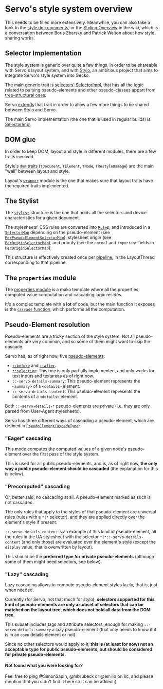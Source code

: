 # Servo's style system overview

This needs to be filled more extensively. Meanwhile, you can also take a look to
the [style doc comments][style-doc], or the [Styling
Overview][wiki-styling-overview] in the wiki, which is a conversation between
Boris Zbarsky and Patrick Walton about how style sharing works.

<a name="selector-impl"></a>
## Selector Implementation

The style system is generic over quite a few things, in order to be shareable
with Servo's layout system, and with [Stylo][stylo], an ambitious project that
aims to integrate Servo's style system into Gecko.

The main generic trait is [selectors' SelectorImpl][selector-impl], that has all
the logic related to parsing pseudo-elements and other pseudo-classes appart
from [tree-structural ones][tree-structural-pseudo-classes].

Servo [extends][selector-impl-ext] that trait in order to allow a few more
things to be shared between Stylo and Servo.

The main Servo implementation (the one that is used in regular builds) is
[SelectorImpl][servo-selector-impl].

<a name="dom-glue"></a>
## DOM glue

In order to keep DOM, layout and style in different modules, there are a few
traits involved.

Style's [`dom` traits][style-dom-traits] (`TDocument`, `TElement`, `TNode`,
`TRestyleDamage`) are the main "wall" between layout and style.

Layout's [`wrapper`][layout-wrapper] module is the one that makes sure that
layout traits have the required traits implemented.

<a name="stylist"></a>
## The Stylist

The [`stylist`][stylist] structure is the one that holds all the selectors and
device characteristics for a given document.

The stylesheets' CSS rules are converted into [`Rule`][selectors-rule]s, and
introduced in a [`SelectorMap`][selectors-selectormap] depending on the
pseudo-element (see [`PerPseudoElementSelectorMap`][per-pseudo-selectormap]),
stylesheet origin (see [`PerOriginSelectorMap`][per-origin-selectormap]), and
priority (see the `normal` and `important` fields in
[`PerOriginSelectorMap`][per-origin-selectormap]).

This structure is effectively created once per [pipeline][docs-pipeline], in the
LayoutThread corresponding to that pipeline.

<a name="properties"></a>
## The `properties` module

The [properties module][properties-module] is a mako template where all the
properties, computed value computation and cascading logic resides.

It's a complex template with a **lot** of code, but the main function it exposes
is the [`cascade` function][properties-cascade-fn], which performs all the
computation.

<a name="pseudo-elements"></a>
## Pseudo-Element resolution

Pseudo-elements are a tricky section of the style system. Not all
pseudo-elements are very common, and so some of them might want to skip the
cascade.

Servo has, as of right now, five [pseudo-elements][servo-pseudo-elements]:

 * [`::before`][mdn-pseudo-before] and [`::after`][mdn-pseudo-after].
 * [`::selection`][mdn-pseudo-selection]: This one is only partially
     implemented, and only works for text inputs and textareas as of right now.
 * `::-servo-details-summary`: This pseudo-element represents the `<summary>` of
     a `<details>` element.
 * `::-servo-details-content`: This pseudo-element represents the contents of
     a `<details>` element.

Both `::-servo-details-*` pseudo-elements are private (i.e. they are only parsed
from User-Agent stylesheets).

Servo has three different ways of cascading a pseudo-element, which are defined
in [`PseudoElementCascadeType`][pseudo-cascade-type]:

<a name="pe-cascading-eager"></a>
### "Eager" cascading

This mode computes the computed values of a given node's pseudo-element over the
first pass of the style system.

This is used for all public pseudo-elements, and is, as of right now, **the only
way a public pseudo-element should be cascaded** (the explanation for this is
below).

<a name="pe-cascading-precomputed"></a>
### "Precomputed" cascading

Or, better said, no cascading at all. A pseudo-element marked as such is not
cascaded.

The only rules that apply to the styles of that pseudo-element are universal
rules (rules with a `*|*` selector), and they are applied directly over the
element's style if present.

`::-servo-details-content` is an example of this kind of pseudo-element, all the
rules in the UA stylesheet with the selector `*|*::-servo-details-content` (and
only those) are evaluated over the element's style (except the `display` value,
that is overwritten by layout).

This should be the **preferred type for private pseudo-elements** (although some
of them might need selectors, see below).

<a name="pe-cascading-lazy"></a>
### "Lazy" cascading

Lazy cascading allows to compute pseudo-element styles lazily, that is, just
when needed.

Currently (for Servo, not that much for stylo), **selectors supported for this
kind of pseudo-elements are only a subset of selectors that can be matched on
the layout tree, which does not hold all data from the DOM tree**.

This subset includes tags and attribute selectors, enough for making
`::-servo-details-summary` a lazy pseudo-element (that only needs to know
if it is in an `open` details element or not).

Since no other selectors would apply to it, **this is (at least for now) not an
acceptable type for public pseudo-elements, but should be considered for private
pseudo-elements**.

#### Not found what you were looking for?

Feel free to ping @SimonSapin, @mbrubeck or @emilio on irc, and please mention
that you didn't find it here so it can be added :)

[style-doc]: http://doc.servo.org/style/index.html
[wiki-styling-overview]: https://github.com/servo/servo/wiki/Styling-overview
[stylo]: https://public.etherpad-mozilla.org/p/stylo
[selector-impl]: http://doc.servo.org/selectors/parser/trait.SelectorImpl.html
[selector-impl-ext]: http://doc.servo.org/style/selector_parser/trait.SelectorImplExt.html
[servo-selector-impl]: http://doc.servo.org/style/servo_selector_parser/struct.SelectorImpl.html
[tree-structural-pseudo-classes]: https://www.w3.org/TR/selectors4/#structural-pseudos
[style-dom-traits]: http://doc.servo.org/style/dom/index.html
[layout-wrapper]: http://doc.servo.org/layout/wrapper/index.html
[pseudo-cascade-type]: http://doc.servo.org/style/selector_parser/enum.PseudoElementCascadeType.html
[servo-pseudo-elements]: http://doc.servo.org/style/selector_parser/enum.PseudoElement.html
[mdn-pseudo-before]: https://developer.mozilla.org/en/docs/Web/CSS/::before
[mdn-pseudo-after]: https://developer.mozilla.org/en/docs/Web/CSS/::after
[mdn-pseudo-selection]: https://developer.mozilla.org/en/docs/Web/CSS/::selection
[stylist]: http://doc.servo.org/style/stylist/struct.Stylist.html
[selectors-selectormap]: http://doc.servo.org/selectors/matching/struct.SelectorMap.html
[selectors-rule]: http://doc.servo.org/selectors/matching/struct.Rule.html
[per-pseudo-selectormap]: http://doc.servo.org/style/stylist/struct.PerPseudoElementSelectorMap.html
[per-origin-selectormap]: http://doc.servo.org/style/stylist/struct.PerOriginSelectorMap.html
[docs-pipeline]: https://github.com/servo/servo/blob/master/docs/glossary.md#pipeline
[properties-module]: http://doc.servo.org/style/properties/index.html
[properties-cascade-fn]: http://doc.servo.org/style/properties/fn.cascade.html
